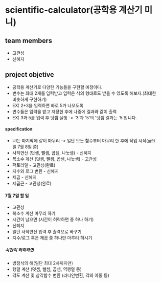 # scientific-calculator(공학용 계산기 미니)
## team members
- 고관성
- 신혜지
## project objetive
- 공학용 계산기로 다양한 기능들을 구현할 예정이다.
- 변수는 최대 2개를 입력받고 입력은 식의 형태로도 받을 수 있도록 해보자.(최대한 비슷하게 구현하기)
- EX) 2+3을 입력하면 바로 5가 나오도록
- 변수들은 입력을 받고 저장한 후에 나중에 결과와 같이 출력
- EX) 3과 5를 입력 후 덧셈 실행 -> '3'과 '5'의 '덧셈'결과는 '5'입니다.
#### specification
- UI는 마지막에 같이 마무리
-> 일단 모든 함수부터 마무리 한 후에 작업 시작(금요일 7월 8일 쯤)
- 사칙연산 (덧셈, 뺄셈, 곱셈, 나눗셈) - 신혜지
- 복소수 계산 (덧셈, 뺄셈, 곱셈, 나눗셈) - 고관성
- 팩토리얼 - 고관성(완료)
- 지수와 로그 변환 - 신혜지
- 제곱 - 신혜지
- 제곱근 - 고관성(완료)
#### 7월 7일 할 일
- 고관성
- 복소수 계산 마무리 하기
- 시간이 남으면 (시간이 허락하면 중 하나 하기)
- 신혜지
- 일단 사직연산 입력 후 출력으로 바꾸기
- 지수/로그 혹은 제곱 중 하나만 마루리 하시기
##### 시간이 허락하면
- 방정식의 해(일단 최대 2차까지만)
- 행렬 계산 (덧셈, 뺄셈, 곱셈, 역행렬 등)
- 각도 계산 및 삼각함수 변환 (라디안변환, 각의 이동 등)
